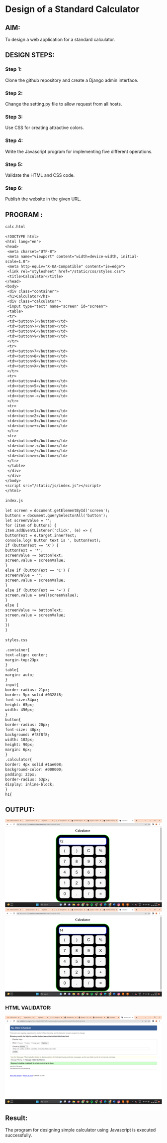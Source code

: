 # Design of a Standard Calculator

## AIM:

To design a web application for a standard calculator.

## DESIGN STEPS:

### Step 1:
Clone the github repository and create a Django admin interface.

### Step 2:
Change the setting.py file to allow request from all hosts.

### Step 3:
Use CSS for creating attractive colors.

### Step 4:
Write the Javascript program for implementing five different operations.

### Step 5:
Validate the HTML and CSS code.

### Step 6:
Publish the website in the given URL.

## PROGRAM :
```
calc.html

<!DOCTYPE html>
<html lang="en">
<head>
 <meta charset="UTF-8">
 <meta name="viewport" content="width=device-width, initial-scale=1.0">
 <meta http-equiv="X-UA-Compatible" content="ie=edge">
 <link rel="stylesheet" href="/static/css/styles.css">
 <title>Calculator</title>
</head>
<body>
 <div class="container">
 <h1>Calculator</h1>
 <div class="calculator">
 <input type="text" name="screen" id="screen">
 <table>
 <tr>
 <td><button>(</button></td>
 <td><button>)</button></td>
 <td><button>C</button></td>
 <td><button>%</button></td>
 </tr>
 <tr>
 <td><button>7</button></td>
 <td><button>8</button></td>
 <td><button>9</button></td>
 <td><button>X</button></td>
 </tr>
 <tr>
 <td><button>4</button></td>
 <td><button>5</button></td>
 <td><button>6</button></td>
 <td><button>-</button></td>
 </tr>
 <tr>
 <td><button>1</button></td>
 <td><button>2</button></td>
 <td><button>3</button></td>
 <td><button>+</button></td>
 </tr>
 <tr>
 <td><button>0</button></td>
 <td><button>.</button></td>
 <td><button>/</button></td>
 <td><button>=</button></td>
 </tr>
 </table>
 </div>
 </div>
</body>
<script src="/static/js/index.js"></script>
</html>

index.js

let screen = document.getElementById('screen');
buttons = document.querySelectorAll('button');
let screenValue = '';
for (item of buttons) {
item.addEventListener('click', (e) => {
buttonText = e.target.innerText;
console.log('Button text is ', buttonText);
if (buttonText == 'X') {
buttonText = '*';
screenValue += buttonText;
screen.value = screenValue;
}
else if (buttonText == 'C') {
screenValue = "";
screen.value = screenValue;
}
else if (buttonText == '=') {
screen.value = eval(screenValue);
}
else {
screenValue += buttonText;
screen.value = screenValue;
}
})
}

styles.css

.container{
text-align: center;
margin-top:23px
}
table{
margin: auto;
}
input{
border-radius: 21px;
border: 5px solid #0328f8;
font-size:34px;
height: 65px;
width: 456px;
}
button{
border-radius: 20px;
font-size: 40px;
background: #f8f8f8;
width: 102px;
height: 90px;
margin: 6px;
}
.calculator{
border: 4px solid #1ae608;
background-color: #000000;
padding: 23px;
border-radius: 53px;
display: inline-block;
}
h1{

```

## OUTPUT:
![OUTPUT](./out1.png)
![OUTPUT](./out2.png)

### HTML VALIDATOR:
![HTML VALIDATOR](./valid.png)

## Result:
The program for designing simple calculator using Javascript is executed successfully.
